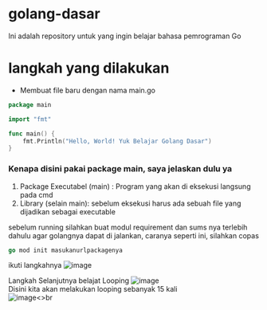 # golang-dasar

Ini adalah repository untuk yang ingin belajar bahasa pemrograman Go

# langkah yang dilakukan

- Membuat file baru dengan nama main.go

```go
package main

import "fmt"

func main() {
	fmt.Println("Hello, World! Yuk Belajar Golang Dasar")
}
```

### Kenapa disini pakai package main, saya jelaskan dulu ya

1. Package Executabel (main) : Program yang akan di eksekusi langsung pada cmd
2. Library (selain main): sebelum eksekusi harus ada sebuah file yang dijadikan sebagai executable

sebelum running silahkan buat modul requirement dan sums nya terlebih dahulu agar golangnya dapat di jalankan, caranya seperti ini, silahkan copas

```go
go mod init masukanurlpackagenya
```

ikuti langkahnya
![image](https://user-images.githubusercontent.com/15622730/229246571-cfa8d2d3-d7fa-4fe7-a44b-d309fe056e98.png)

Langkah Selanjutnya belajat Looping
![image](https://user-images.githubusercontent.com/15622730/229247863-03300bdb-9ed6-4a5c-819b-10591f10ffa6.png)<br>
Disini kita akan melakukan looping sebanyak 15 kali <br>
![image](https://user-images.githubusercontent.com/15622730/229247913-0a9f927b-5929-4cac-bb78-983133a58af9.png)<>br
